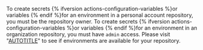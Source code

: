 To create secrets {% ifversion actions-configuration-variables %}or variables {% endif %}for an environment in a personal account repository, you must be the repository owner. To create secrets {% ifversion actions-configuration-variables %}or variables {% endif %}for an environment in an organization repository, you must have `admin` access. Please visit "[AUTOTITLE](/actions/deployment/targeting-different-environments/using-environments-for-deployment)" to see if environments are available for your repository.
